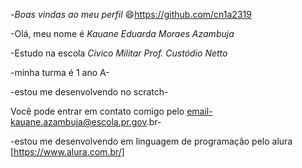 -*Boas vindas ao meu perfil* 😄https://github.com/cn1a2319

-Olá, meu nome é *Kauane Eduarda Moraes Azambuja*

-Estudo na escola _Civico Militar Prof. Custódio Netto_

-minha turma é 1 ano A- 

-estou me desenvolvendo no scratch-

Você pode entrar em contato comigo pelo email-kauane.azambuja@escola.pr.gov.br-

-estou me desenvolvendo em linguagem de programação pelo alura [https://www.alura.com.br/]

